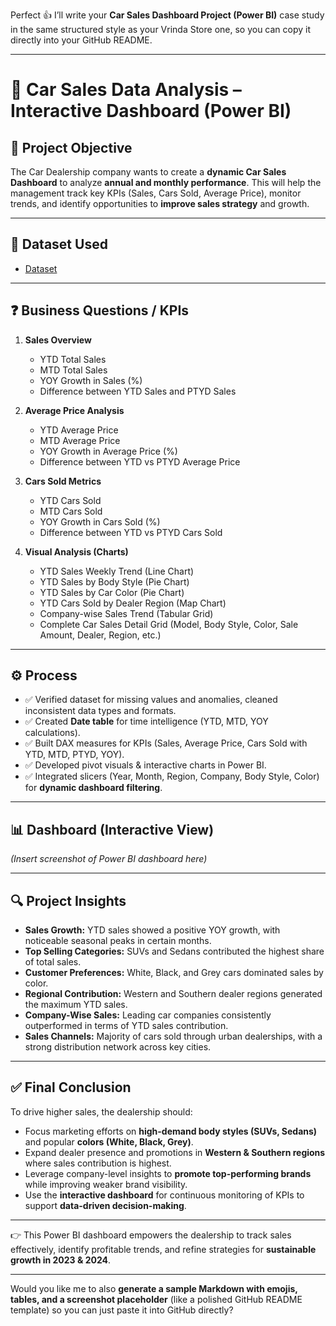 Perfect 👍 I’ll write your **Car Sales Dashboard Project (Power BI)** case study in the same structured style as your Vrinda Store one, so you can copy it directly into your GitHub README.

---

# 🚗 Car Sales Data Analysis – Interactive Dashboard (Power BI)

## 📌 Project Objective

The Car Dealership company wants to create a **dynamic Car Sales Dashboard** to analyze **annual and monthly performance**. This will help the management track key KPIs (Sales, Cars Sold, Average Price), monitor trends, and identify opportunities to **improve sales strategy** and growth.

---

## 📂 Dataset Used

- <a href="https://github.com/jahnavi-1125/Car-Sales-Analysis/blob/main/Car%20Sales.xlsx">Dataset</a>
---

## ❓ Business Questions / KPIs

1. **Sales Overview**

   * YTD Total Sales
   * MTD Total Sales
   * YOY Growth in Sales (%)
   * Difference between YTD Sales and PTYD Sales

2. **Average Price Analysis**

   * YTD Average Price
   * MTD Average Price
   * YOY Growth in Average Price (%)
   * Difference between YTD vs PTYD Average Price

3. **Cars Sold Metrics**

   * YTD Cars Sold
   * MTD Cars Sold
   * YOY Growth in Cars Sold (%)
   * Difference between YTD vs PTYD Cars Sold

4. **Visual Analysis (Charts)**

   * YTD Sales Weekly Trend (Line Chart)
   * YTD Sales by Body Style (Pie Chart)
   * YTD Sales by Car Color (Pie Chart)
   * YTD Cars Sold by Dealer Region (Map Chart)
   * Company-wise Sales Trend (Tabular Grid)
   * Complete Car Sales Detail Grid (Model, Body Style, Color, Sale Amount, Dealer, Region, etc.)

---

## ⚙️ Process

* ✅ Verified dataset for missing values and anomalies, cleaned inconsistent data types and formats.
* ✅ Created **Date table** for time intelligence (YTD, MTD, YOY calculations).
* ✅ Built DAX measures for KPIs (Sales, Average Price, Cars Sold with YTD, MTD, PTYD, YOY).
* ✅ Developed pivot visuals & interactive charts in Power BI.
* ✅ Integrated slicers (Year, Month, Region, Company, Body Style, Color) for **dynamic dashboard filtering**.

---

## 📊 Dashboard (Interactive View)

*(Insert screenshot of Power BI dashboard here)*

---

## 🔍 Project Insights

* **Sales Growth:** YTD sales showed a positive YOY growth, with noticeable seasonal peaks in certain months.
* **Top Selling Categories:** SUVs and Sedans contributed the highest share of total sales.
* **Customer Preferences:** White, Black, and Grey cars dominated sales by color.
* **Regional Contribution:** Western and Southern dealer regions generated the maximum YTD sales.
* **Company-Wise Sales:** Leading car companies consistently outperformed in terms of YTD sales contribution.
* **Sales Channels:** Majority of cars sold through urban dealerships, with a strong distribution network across key cities.

---

## ✅ Final Conclusion

To drive higher sales, the dealership should:

* Focus marketing efforts on **high-demand body styles (SUVs, Sedans)** and popular **colors (White, Black, Grey)**.
* Expand dealer presence and promotions in **Western & Southern regions** where sales contribution is highest.
* Leverage company-level insights to **promote top-performing brands** while improving weaker brand visibility.
* Use the **interactive dashboard** for continuous monitoring of KPIs to support **data-driven decision-making**.

---

👉 This Power BI dashboard empowers the dealership to track sales effectively, identify profitable trends, and refine strategies for **sustainable growth in 2023 & 2024**.

---

Would you like me to also **generate a sample Markdown with emojis, tables, and a screenshot placeholder** (like a polished GitHub README template) so you can just paste it into GitHub directly?
